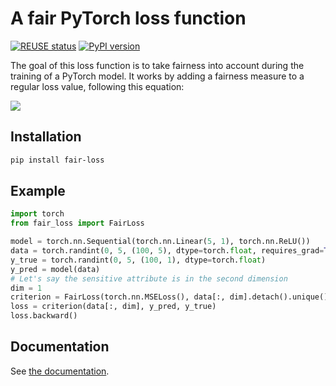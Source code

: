 <!--
SPDX-License-Identifier: GPL-3.0-only
SPDX-FileCopyrightText: 2020 Vincent Lequertier <vi.le@autistici.org>
-->

# A fair PyTorch loss function

[![REUSE status](https://api.reuse.software/badge/gitlab.com/vi.le/fair-loss)](https://api.reuse.software/info/gitlab.com/vi.le/fair-loss)
[![PyPI version](https://img.shields.io/pypi/v/fair-loss.svg)](https://pypi.python.org/pypi/fair-loss)

The goal of this loss function is to take fairness into account during the training of a
PyTorch model. It works by adding a fairness measure to a regular loss value,
following this equation:

<img src="https://latex.codecogs.com/svg.latex?\Large&space;loss%20=%20loss%20+%20\lambda{{\sum_{i=0}^{k}w_i%20f_i(y_{pred},%20y_{true})}%20\over%20\min\limits_{%20\forall%20i\in%20[0,k[}%20f_i(y_{pred},%20y_{true})}" />

## Installation

```bash
pip install fair-loss
```

## Example

```python
import torch
from fair_loss import FairLoss

model = torch.nn.Sequential(torch.nn.Linear(5, 1), torch.nn.ReLU())
data = torch.randint(0, 5, (100, 5), dtype=torch.float, requires_grad=True)
y_true = torch.randint(0, 5, (100, 1), dtype=torch.float)
y_pred = model(data)
# Let's say the sensitive attribute is in the second dimension
dim = 1
criterion = FairLoss(torch.nn.MSELoss(), data[:, dim].detach().unique(), accuracy)
loss = criterion(data[:, dim], y_pred, y_true)
loss.backward()
```

## Documentation

See [the documentation](http://vi.le.gitlab.io/fair-loss/).
